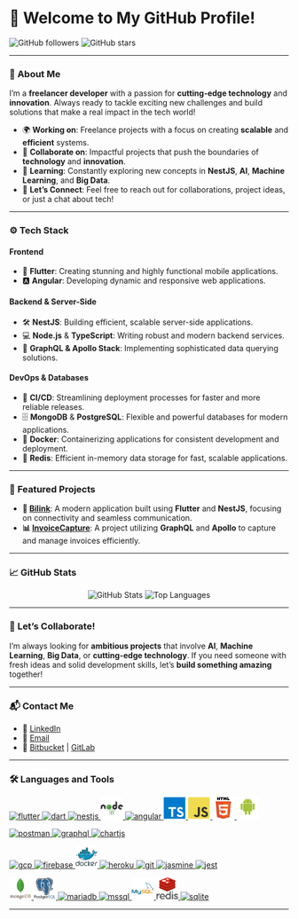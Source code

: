 
# 👋 Welcome to My GitHub Profile!

![GitHub followers](https://img.shields.io/github/followers/nicogg?style=social) ![GitHub stars](https://img.shields.io/github/stars/nicogg?style=social)

---

### 🚀 **About Me**

I’m a **freelancer developer** with a passion for **cutting-edge technology** and **innovation**. Always ready to tackle exciting new challenges and build solutions that make a real impact in the tech world!

- 🌍 **Working on**: Freelance projects with a focus on creating **scalable** and **efficient** systems.
- 🤝 **Collaborate on**: Impactful projects that push the boundaries of **technology** and **innovation**.
- 🧠 **Learning**: Constantly exploring new concepts in **NestJS**, **AI**, **Machine Learning**, and **Big Data**.
- 💬 **Let’s Connect**: Feel free to reach out for collaborations, project ideas, or just a chat about tech!

---

### ⚙️ **Tech Stack**

#### **Frontend**  
- 🦋 **Flutter**: Creating stunning and highly functional mobile applications.  
- 🅰️ **Angular**: Developing dynamic and responsive web applications.

#### **Backend & Server-Side**  
- 🛠️ **NestJS**: Building efficient, scalable server-side applications.  
- 💻 **Node.js** & **TypeScript**: Writing robust and modern backend services.  
- 🚀 **GraphQL & Apollo Stack**: Implementing sophisticated data querying solutions.

#### **DevOps & Databases**  
- 🎯 **CI/CD**: Streamlining deployment processes for faster and more reliable releases.  
- 🗄️ **MongoDB** & **PostgreSQL**: Flexible and powerful databases for modern applications.  
- 🐳 **Docker**: Containerizing applications for consistent development and deployment.  
- 🔧 **Redis**: Efficient in-memory data storage for fast, scalable applications.

---

### 🌟 **Featured Projects**

- **💼 [Bilink](https://github.com/nicogg/bilink)**: A modern application built using **Flutter** and **NestJS**, focusing on connectivity and seamless communication.
- **📊 [InvoiceCapture](https://github.com/nicogg/invoicecapture)**: A project utilizing **GraphQL** and **Apollo** to capture and manage invoices efficiently.

---

### 📈 **GitHub Stats**

<p align="center">
  <img src="https://github-readme-stats.vercel.app/api?username=nicogg&show_icons=true&theme=radical" alt="GitHub Stats" width="400"/>
  <img src="https://github-readme-stats.vercel.app/api/top-langs/?username=nicogg&layout=compact&theme=radical" alt="Top Languages" width="400"/>
</p>

---

### 🤝 **Let’s Collaborate!**

I’m always looking for **ambitious projects** that involve **AI**, **Machine Learning**, **Big Data**, or **cutting-edge technology**. If you need someone with fresh ideas and solid development skills, let’s **build something amazing** together!

---

### 📬 **Contact Me**

- 💼 [LinkedIn](https://www.linkedin.com/in/nicogg)  
- 📧 [Email](mailto:nigalval@gmail.com)  
- 🔧 [Bitbucket](https://bitbucket.org/nico94/) | [GitLab](https://gitlab.com/nicoGG)

---

### 🛠️ **Languages and Tools**

<p align="left"> 

<a href="https://flutter.dev" target="_blank" rel="noreferrer"> <img src="https://www.vectorlogo.zone/logos/flutterio/flutterio-icon.svg" alt="flutter" width="40" height="40"/> 
</a> 
<a href="https://dart.dev" target="_blank" rel="noreferrer"> <img src="https://www.vectorlogo.zone/logos/dartlang/dartlang-icon.svg" alt="dart" width="40" height="40"/>
</a>
<a href="https://nestjs.com/" target="_blank" rel="noreferrer"> <img src="https://upload.wikimedia.org/wikipedia/commons/a/a8/NestJS.svg" alt="nestjs" width="40" height="40"/> 
</a>
<a href="https://nodejs.org" target="_blank" rel="noreferrer"> <img src="https://raw.githubusercontent.com/devicons/devicon/master/icons/nodejs/nodejs-original-wordmark.svg" alt="nodejs" width="40" height="40"/> 
</a>
<a href="https://angular.io" target="_blank" rel="noreferrer"> <img src="https://angular.io/assets/images/logos/angular/angular.svg" alt="angular" width="40" height="40"/> 
</a> 
<a href="https://www.typescriptlang.org/" target="_blank" rel="noreferrer"> <img src="https://raw.githubusercontent.com/devicons/devicon/master/icons/typescript/typescript-original.svg" alt="typescript" width="40" height="40"/> 
</a>
<a href="https://developer.mozilla.org/en-US/docs/Web/JavaScript" target="_blank" rel="noreferrer"> <img src="https://raw.githubusercontent.com/devicons/devicon/master/icons/javascript/javascript-original.svg" alt="javascript" width="40" height="40"/>
</a>
<a href="https://www.w3.org/html/" target="_blank" rel="noreferrer"> <img src="https://raw.githubusercontent.com/devicons/devicon/master/icons/html5/html5-original-wordmark.svg" alt="html5" width="40" height="40"/> 
</a>
<a href="https://developer.android.com" target="_blank" rel="noreferrer"> <img src="https://raw.githubusercontent.com/devicons/devicon/master/icons/android/android-original-wordmark.svg" alt="android" width="40" height="40"/>
</a>

<a href="https://postman.com" target="_blank" rel="noreferrer"> <img src="https://www.vectorlogo.zone/logos/getpostman/getpostman-icon.svg" alt="postman" width="40" height="40"/>
</a>
<a href="https://graphql.org" target="_blank" rel="noreferrer"> <img src="https://upload.wikimedia.org/wikipedia/commons/1/17/GraphQL_Logo.svg" alt="graphql" width="40" height="40"/>
</a>
<a href="https://www.chartjs.org" target="_blank" rel="noreferrer"> <img src="https://www.chartjs.org/media/logo-title.svg" alt="chartjs" width="40" height="40"/> 
</a>

<a href="https://cloud.google.com" target="_blank" rel="noreferrer"> <img src="https://www.vectorlogo.zone/logos/google_cloud/google_cloud-icon.svg" alt="gcp" width="40" height="40"/>
</a>
<a href="https://firebase.google.com/" target="_blank" rel="noreferrer"> <img src="https://www.vectorlogo.zone/logos/firebase/firebase-icon.svg" alt="firebase" width="40" height="40"/>
</a> 
<a href="https://www.docker.com/" target="_blank" rel="noreferrer"> <img src="https://raw.githubusercontent.com/devicons/devicon/master/icons/docker/docker-original-wordmark.svg" alt="docker" width="40" height="40"/>
</a>
<a href="https://heroku.com" target="_blank" rel="noreferrer"> <img src="https://www.vectorlogo.zone/logos/heroku/heroku-icon.svg" alt="heroku" width="40" height="40"/> 
</a> 
<a href="https://git-scm.com/" target="_blank" rel="noreferrer"> <img src="https://www.vectorlogo.zone/logos/git-scm/git-scm-icon.svg" alt="git" width="40" height="40"/>
</a> 
<a href="https://jasmine.github.io/" target="_blank" rel="noreferrer"> <img src="https://www.vectorlogo.zone/logos/jasmine/jasmine-icon.svg" alt="jasmine" width="40" height="40"/> 
</a> 
<a href="https://jestjs.io" target="_blank" rel="noreferrer"> <img src="https://www.vectorlogo.zone/logos/jestjsio/jestjsio-icon.svg" alt="jest" width="40" height="40"/> 
</a>

<a href="https://www.mongodb.com/" target="_blank" rel="noreferrer"> <img src="https://raw.githubusercontent.com/devicons/devicon/master/icons/mongodb/mongodb-original-wordmark.svg" alt="mongodb" width="40" height="40"/>
</a>
<a href="https://www.postgresql.org" target="_blank" rel="noreferrer"> <img src="https://raw.githubusercontent.com/devicons/devicon/master/icons/postgresql/postgresql-original-wordmark.svg" alt="postgresql" width="40" height="40"/>
</a> 
<a href="https://mariadb.org/" target="_blank" rel="noreferrer"> <img src="https://www.vectorlogo.zone/logos/mariadb/mariadb-icon.svg" alt="mariadb" width="40" height="40"/>
</a>
<a href="https://www.microsoft.com/en-us/sql-server" target="_blank" rel="noreferrer"> <img src="https://www.svgrepo.com/show/303229/microsoft-sql-server-logo.svg" alt="mssql" width="40" height="40"/> 
</a> 
<a href="https://www.mysql.com/" target="_blank" rel="noreferrer"> <img src="https://raw.githubusercontent.com/devicons/devicon/master/icons/mysql/mysql-original-wordmark.svg" alt="mysql" width="40" height="40"/>
</a> 
<a href="https://redis.io" target="_blank" rel="noreferrer"> <img src="https://raw.githubusercontent.com/devicons/devicon/master/icons/redis/redis-original-wordmark.svg" alt="redis" width="40" height="40"/> 
</a> 
<a href="https://www.sqlite.org/" target="_blank" rel="noreferrer"> <img src="https://www.vectorlogo.zone/logos/sqlite/sqlite-icon.svg" alt="sqlite" width="40" height="40"/> 
</a> 
</p>

---

